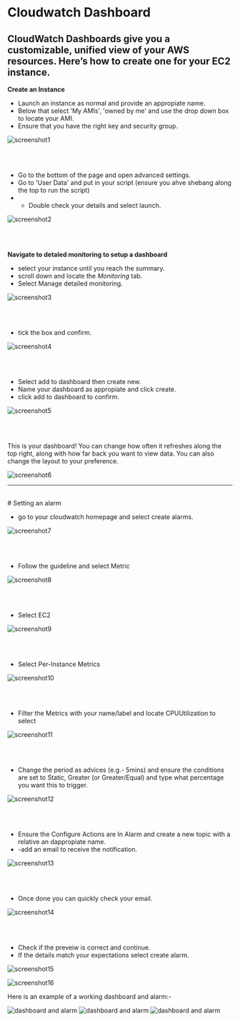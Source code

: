 # Cloudwatch Dashboard
CloudWatch Dashboards give you a customizable, unified view of your AWS resources. Here’s how to create one for your EC2 instance.
---------------

**Create an Instance**

- Launch an instance as normal and provide an appropiate name.
- Below that select 'My AMIs', 'owned by me' and use the drop down box to locate your AMI.
- Ensure that you have the right key and security group.

![screenshot1](./images/Monitoring/m1.png)

<br>
<br>

- Go to the bottom of the page and open advanced settings.
- Go to 'User Data' and put in your script (ensure you ahve shebang along the top to run the script)
- - Double check your details and select launch.

![screenshot2](./images/Monitoring/m2.png)

<br>
<br>

**Navigate to detaled monitoring to setup a dashboard**

- select your instance until you reach the summary.
- scroll down and locate the *Monitoring* tab.
- Select Manage detailed monitoring.

![screenshot3](./images/Monitoring/m3.png)

<br>
<br>

- tick the box and confirm.

![screenshot4](./images/Monitoring/m4.png)

<br>
<br>

- Select add to dashboard then create new.
- Name your dashboard as appropiate and click create.
- click add to dashboard to confirm.

![screenshot5](./images/Monitoring/m5.png)

<br>
<br>

This is your dashboard! You can change how often it refreshes along the top right, along with how far back you want to view data. You can also change the layout to your preference.

![screenshot6](./images/Monitoring/m6_dashboard.png)

--------------------
<br>
# Setting an alarm

<br>

- go to your cloudwatch homepage and select create alarms.

![screenshot7](./images/Monitoring/m7.png)

<br>
<br>

- Follow the guideline and select Metric

![screenshot8](./images/Monitoring/m8.png)

<br>
<br>

- Select EC2

![screenshot9](./images/Monitoring/m9.png)

<br>
<br>

- Select Per-Instance Metrics

![screenshot10](./images/Monitoring/m10.png)

<br>
<br>

- Filter the Metrics with your name/label and locate CPUUtilization to select

![screenshot11](./images/Monitoring/m11.png)

<br>
<br>

- Change the period as advices (e.g.- 5mins) and ensure the conditions are set to Static, Greater (or Greater/Equal) and type what percentage you want this to trigger.

![screenshot12](./images/Monitoring/m12.png)

<br>
<br>

- Ensure the Configure Actions are In Alarm and create a new topic with a relative an dappropiate name.
- -add an email to receive the notification.

![screenshot13](./images/Monitoring/m13.png)

<br>
<br>

- Once done you can quickly check your email.

![screenshot14](./images/Monitoring/m14.png)

<br>
<br>

- Check if the preveiw is correct and continue.
- If the details match your expectations select create alarm.

![screenshot15](./images/Monitoring/m15.png)

![screenshot16](./images/Monitoring/m16.png)

Here is an example of a working dashboard and alarm:-

![dashboard and alarm](./images/Monitoring/dsahboard.png)
![dashboard and alarm](./images/Monitoring/alarm.png)
![dashboard and alarm](./images/Monitoring/email.png)